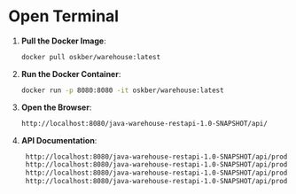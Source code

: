 # Open Terminal

1. **Pull the Docker Image**:
   ```sh
   docker pull oskber/warehouse:latest
   
2. **Run the Docker Container**:
   ```sh
   docker run -p 8080:8080 -it oskber/warehouse:latest
   
3. **Open the Browser**:
   ```sh
   http://localhost:8080/java-warehouse-restapi-1.0-SNAPSHOT/api/
   ```
   
4. **API Documentation**:
   ```sh
    http://localhost:8080/java-warehouse-restapi-1.0-SNAPSHOT/api/products
    http://localhost:8080/java-warehouse-restapi-1.0-SNAPSHOT/api/products/1
    http://localhost:8080/java-warehouse-restapi-1.0-SNAPSHOT/api/products/categories/OTHER
    http://localhost:8080/java-warehouse-restapi-1.0-SNAPSHOT/api/products?page=1&size=5
   
    ```